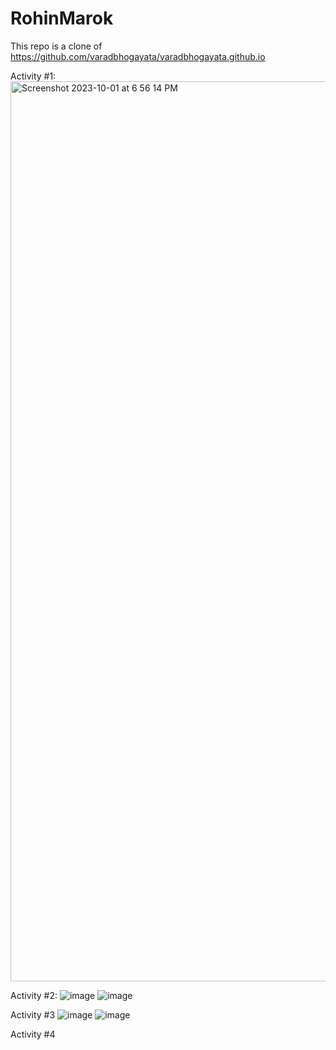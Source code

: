 # RohinMarok 
This repo is a clone of https://github.com/varadbhogayata/varadbhogayata.github.io

Activity #1:
<img width="1440" alt="Screenshot 2023-10-01 at 6 56 14 PM" src="https://github.com/RohinMarok/RohinMarok.github.io/assets/106834380/2ed482d3-a7dd-430f-bbe3-d227db1353cc">

Activity #2:
![image](https://github.com/RohinMarok/RohinMarok.github.io/assets/106834380/c465ceae-85ba-44a0-858a-43609675b15d)
![image](https://github.com/RohinMarok/RohinMarok.github.io/assets/106834380/da68760a-f472-4a87-8999-ddf216b35dba)

Activity #3
![image](https://github.com/RohinMarok/RohinMarok.github.io/assets/106834380/7dcf078f-4a1b-47dd-bd8b-184d89988113)
![image](https://github.com/RohinMarok/RohinMarok.github.io/assets/106834380/7f06e525-c7e1-46dc-a086-08d56e2c2e5f)

Activity #4
